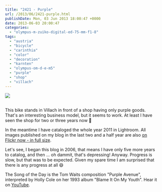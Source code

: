 ```yaml
---
title: "2421 - Purple"
url: /2013/06/2421-purple.html
publishDate: Mon, 03 Jun 2013 18:00:47 +0000
date: 2013-06-03 20:00:47
categories: 
  - "olympus-m-zuiko-digital-ed-75-mm-f1-8"
tags: 
  - "austria"
  - "bicycle"
  - "carinthia"
  - "color"
  - "decoration"
  - "karnten"
  - "olympus-om-d-e-m5"
  - "purple"
  - "shop"
  - "villach"
---
```

<div class="container">
<div class="center"><a target="_blank" href="https://d25zfm9zpd7gm5.cloudfront.net/1200x1200/2013/20130601_095806_lr.jpg"><img src="https://d25zfm9zpd7gm5.cloudfront.net/0600x0600/2013/20130601_095806_lr.jpg" /></a></div>
</div>
<br />

This bike stands in Villach in front of a shop having only purple goods. That's an interesting business model, but it seems to work. At least I have seen the shop for two or three years now 🙂

In the meantime I have cataloged the whole year 2011 in Lightroom. All images published on my blog in the last two and a half year are also <a href="http://www.flickr.com/photos/amanessinger/" target="_blank">on Flickr now - in full size</a>. 

 Let's see, I began this blog in 2006, that means I have only five more years to catalog, and then ... oh dammit, that's depressing! Anyway. Progress is slow, but that was to be expected. Given my spare time I am surprised that there is any progress at all 😄

The Song of the Day is the Tom Waits composition "Purple Avenue", interpreted by Holly Cole on her 1993 album "Blame It On My Youth". Hear it on <a href="http://www.youtube.com/watch?v=W6UEsecSlPo" target="_blank">YouTube</a>.
